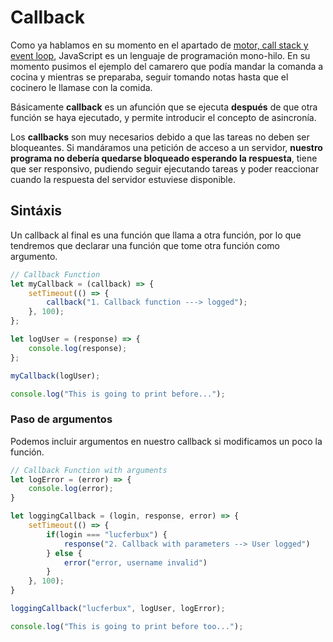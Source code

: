 # Callback

Como ya hablamos en su momento en el apartado de [motor, call stack y event loop](/beginner/10_call_stack/README.md), JavaScript es un lenguaje de programación mono-hilo. En su momento pusimos el ejemplo del camarero que podía mandar la comanda a cocina y mientras se preparaba, seguir tomando notas hasta que el cocinero le llamase con la comida.

Básicamente **callback** es un afunción que se ejecuta **después** de que otra función se haya ejecutado, y permite introducir el concepto de asincronía.

Los **callbacks** son muy necesarios debido a que las tareas no deben ser bloqueantes. Si mandáramos una petición de acceso a un servidor, **nuestro programa no debería quedarse bloqueado esperando la respuesta**, tiene que ser responsivo, pudiendo seguir ejecutando tareas y poder reaccionar cuando la respuesta del servidor estuviese disponible.

## Sintáxis

Un callback al final es una función que llama a otra función, por lo que tendremos que declarar una función que tome otra función como argumento.

```javascript
// Callback Function
let myCallback = (callback) => {
    setTimeout(() => {
        callback("1. Callback function ---> logged");
    }, 100);
};

let logUser = (response) => {
    console.log(response);
};

myCallback(logUser);

console.log("This is going to print before...");
```

### Paso de argumentos

Podemos incluir argumentos en nuestro callback si modificamos un poco la función.

```javascript
// Callback Function with arguments
let logError = (error) => {
    console.log(error);
}

let loggingCallback = (login, response, error) => {
    setTimeout(() => {
        if(login === "lucferbux") {
            response("2. Callback with parameters --> User logged")
        } else {
            error("error, username invalid")
        }
    }, 100);
}

loggingCallback("lucferbux", logUser, logError);

console.log("This is going to print before too...");
```
